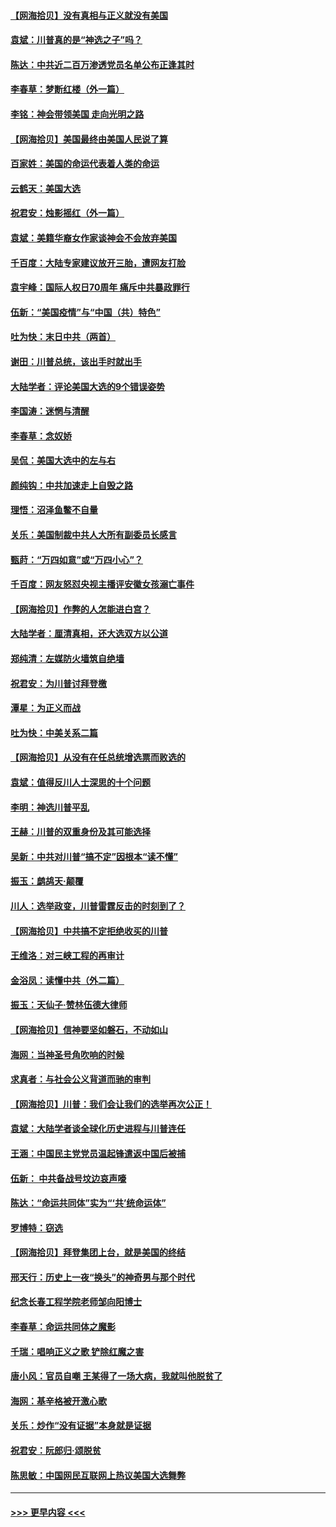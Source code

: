 #### [【网海拾贝】没有真相与正义就没有美国](../pages/nsc993/n12621885.md?t=12160302) 
#### [袁斌：川普真的是“神选之子”吗？](../pages/nsc993/n12621749.md?t=12160302) 
#### [陈达：中共近二百万渗透党员名单公布正逢其时](../pages/nsc993/n12620870.md?t=12160302) 
#### [李春草：梦断红楼（外一篇）](../pages/nsc993/n12619122.md?t=12160302) 
#### [李铭：神会带领美国 走向光明之路](../pages/nsc993/n12618584.md?t=12160302) 
#### [【网海拾贝】美国最终由美国人民说了算](../pages/nsc993/n12617255.md?t=12160302) 
#### [百家姓：美国的命运代表着人类的命运](../pages/nsc993/n12615838.md?t=12160302) 
#### [云鹤天：美国大选](../pages/nsc993/n12615994.md?t=12160302) 
#### [祝君安：烛影摇红（外一篇）](../pages/nsc993/n12615975.md?t=12160302) 
#### [袁斌：美籍华裔女作家谈神会不会放弃美国](../pages/nsc993/n12615263.md?t=12160302) 
#### [千百度：大陆专家建议放开三胎，遭网友打脸](../pages/nsc993/n12614456.md?t=12160302) 
#### [袁宇峰：国际人权日70周年 痛斥中共暴政罪行](../pages/nsc993/n12611965.md?t=12160302) 
#### [伍新：“美国疫情”与“中国（共）特色”](../pages/nsc993/n12611463.md?t=12160302) 
#### [吐为快：末日中共（两首）](../pages/nsc993/n12611461.md?t=12160302) 
#### [谢田：川普总统，该出手时就出手](../pages/nsc993/n12610905.md?t=12160302) 
#### [大陆学者：评论美国大选的9个错误姿势](../pages/nsc993/n12609586.md?t=12160302) 
#### [李国涛：迷惘与清醒](../pages/nsc993/n12607532.md?t=12160302) 
#### [李春草：念奴娇](../pages/nsc993/n12607083.md?t=12160302) 
#### [吴侃：美国大选中的左与右](../pages/nsc993/n12607054.md?t=12160302) 
#### [颜纯钩：中共加速走上自毁之路](../pages/nsc993/n12606473.md?t=12160302) 
#### [理悟：沼泽鱼鳖不自量](../pages/nsc993/n12606454.md?t=12160302) 
#### [关乐：美国制裁中共人大所有副委员长感言](../pages/nsc993/n12606442.md?t=12160302) 
#### [甄莳：“万四如意”或“万四小心”？](../pages/nsc993/n12606091.md?t=12160302) 
#### [千百度：网友怒怼央视主播评安徽女孩溺亡事件](../pages/nsc993/n12605370.md?t=12160302) 
#### [【网海拾贝】作弊的人怎能进白宫？](../pages/nsc993/n12603546.md?t=12160302) 
#### [大陆学者：厘清真相，还大选双方以公道](../pages/nsc993/n12603475.md?t=12160302) 
#### [郑纯清：左媒防火墙筑自绝墙](../pages/nsc993/n12602226.md?t=12160302) 
#### [祝君安：为川普讨拜登檄](../pages/nsc993/n12602199.md?t=12160302) 
#### [潭星：为正义而战](../pages/nsc993/n12600926.md?t=12160302) 
#### [吐为快：中美关系二篇](../pages/nsc993/n12600908.md?t=12160302) 
#### [【网海拾贝】从没有在任总统增选票而败选的](../pages/nsc993/n12600435.md?t=12160302) 
#### [袁斌：值得反川人士深思的十个问题](../pages/nsc993/n12600332.md?t=12160302) 
#### [李明：神选川普平乱](../pages/nsc993/n12599751.md?t=12160302) 
#### [王赫：川普的双重身份及其可能选择](../pages/nsc993/n12599723.md?t=12160302) 
#### [吴新：中共对川普“搞不定”因根本“读不懂”](../pages/nsc993/n12599502.md?t=12160302) 
#### [振玉：鹧鸪天‧颠覆](../pages/nsc993/n12599494.md?t=12160302) 
#### [川人：选举政变，川普雷霆反击的时刻到了？](../pages/nsc993/n12599291.md?t=12160302) 
#### [【网海拾贝】中共搞不定拒绝收买的川普](../pages/nsc993/n12598955.md?t=12160302) 
#### [王维洛：对三峡工程的再审计](../pages/nsc993/n12598436.md?t=12160302) 
#### [金浴凤：读懂中共（外二篇）](../pages/nsc993/n12597943.md?t=12160302) 
#### [振玉：天仙子‧赞林伍德大律师](../pages/nsc993/n12597929.md?t=12160302) 
#### [【网海拾贝】信神要坚如磐石，不动如山](../pages/nsc993/n12597901.md?t=12160302) 
#### [海网：当神圣号角吹响的时候](../pages/nsc993/n12595891.md?t=12160302) 
#### [求真者：与社会公义背道而驰的审判](../pages/nsc993/n12595868.md?t=12160302) 
#### [【网海拾贝】川普：我们会让我们的选举再次公正！](../pages/nsc993/n12594930.md?t=12160302) 
#### [袁斌：大陆学者谈全球化历史进程与川普连任](../pages/nsc993/n12594690.md?t=12160302) 
#### [王涵：中国民主党党员温起锋遣返中国后被捕](../pages/nsc993/n12594540.md?t=12160302) 
#### [伍新： 中共备战号坟边哀声嚎](../pages/nsc993/n12593086.md?t=12160302) 
#### [陈达：“命运共同体”实为“‘共’统命运体”](../pages/nsc993/n12590865.md?t=12160302) 
#### [罗博特：窃选](../pages/nsc993/n12590619.md?t=12160302) 
#### [【网海拾贝】拜登集团上台，就是美国的终结](../pages/nsc993/n12589725.md?t=12160302) 
#### [邢天行：历史上一夜“换头”的神奇男与那个时代](../pages/nsc993/n12589424.md?t=12160302) 
#### [纪念长春工程学院老师邹向阳博士](../pages/nsc993/n12585390.md?t=12160302) 
#### [李春草：命运共同体之魔影](../pages/nsc993/n12585026.md?t=12160302) 
#### [千瑞：唱响正义之歌 铲除红魔之害](../pages/nsc993/n12585002.md?t=12160302) 
#### [唐小风：官员自嘲 王某得了一场大病，我就叫他脱贫了](../pages/nsc993/n12584981.md?t=12160302) 
#### [海网：基辛格被开激心歌](../pages/nsc993/n12584946.md?t=12160302) 
#### [关乐：炒作“没有证据”本身就是证据](../pages/nsc993/n12583146.md?t=12160302) 
#### [祝君安：阮郎归‧颂脱贫](../pages/nsc993/n12583119.md?t=12160302) 
#### [陈思敏：中国网民互联网上热议美国大选舞弊](../pages/nsc993/n12582845.md?t=12160302) 

----
#### [ >>> 更早内容 <<< ](../indexes/nsc993-earlier.md)
